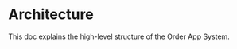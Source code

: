 

# Architecture

<!-- To regenerate the Markdown version of this file, enter in the terminal:
    quarto render docs/overview/architecture.qmd 
-->

This doc explains the high-level structure of the Order App System.
